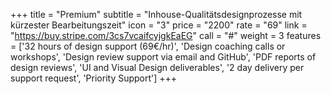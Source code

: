 +++
title = "Premium"
subtitle = "Inhouse-Qualitätsdesignprozesse mit kürzester Bearbeitungszeit"
icon = "3"
price = "2200"
rate = "69"
link = "https://buy.stripe.com/3cs7vcaifcyjgkEaEG"
call = "#"
weight = 3
features = ['32 hours of design support (69€/hr)', 'Design coaching calls or workshops', 'Design review support via email and GitHub', 'PDF reports of design reviews', 'UI and Visual Design deliverables', '2 day delivery per support request', 'Priority Support']
+++